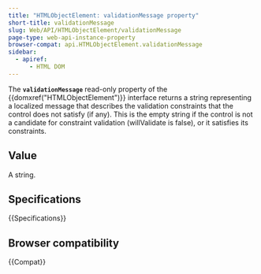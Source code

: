 ```yaml
---
title: "HTMLObjectElement: validationMessage property"
short-title: validationMessage
slug: Web/API/HTMLObjectElement/validationMessage
page-type: web-api-instance-property
browser-compat: api.HTMLObjectElement.validationMessage
sidebar:
  - apiref:
      - HTML DOM
---
```


The **`validationMessage`** read-only property
of the {{domxref("HTMLObjectElement")}} interface returns a string
representing a localized message that describes the validation constraints that the
control does not satisfy (if any). This is the empty string if the control is not a
candidate for constraint validation (willValidate is false), or it satisfies its
constraints.

## Value

A string.

## Specifications

{{Specifications}}

## Browser compatibility

{{Compat}}
